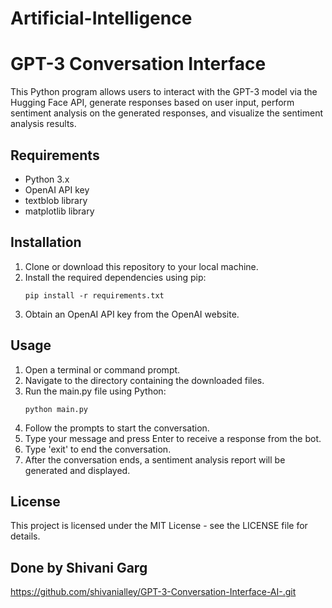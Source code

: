 # Artificial-Intelligence
# GPT-3 Conversation Interface

This Python program allows users to interact with the GPT-3 model via the Hugging Face API, generate responses based on user input, perform sentiment analysis on the generated responses, and visualize the sentiment analysis results.

## Requirements
- Python 3.x
- OpenAI API key
- textblob library
- matplotlib library

## Installation
1. Clone or download this repository to your local machine.
2. Install the required dependencies using pip:
    ```
    pip install -r requirements.txt
    ```
3. Obtain an OpenAI API key from the OpenAI website.

## Usage
1. Open a terminal or command prompt.
2. Navigate to the directory containing the downloaded files.
3. Run the main.py file using Python:
    ```
    python main.py
    ```
4. Follow the prompts to start the conversation.
5. Type your message and press Enter to receive a response from the bot.
6. Type 'exit' to end the conversation.
7. After the conversation ends, a sentiment analysis report will be generated and displayed.

## License
This project is licensed under the MIT License - see the LICENSE file for details.
## Done by Shivani Garg
https://github.com/shivanialley/GPT-3-Conversation-Interface-AI-.git
